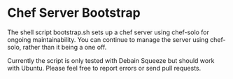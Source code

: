 Chef Server Bootstrap
=====================

The shell script bootstrap.sh sets up a chef server using chef-solo for ongoing maintainability. You can continue to manage the server using chef-solo, rather than it being a one off.

Currently the script is only tested with Debain Squeeze but should work with Ubuntu. Please feel free to report errors or send pull requests.

